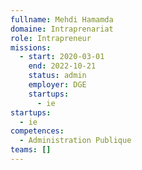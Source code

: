 ```yaml
---
fullname: Mehdi Hamamda
domaine: Intraprenariat
role: Intrapreneur
missions:
  - start: 2020-03-01
    end: 2022-10-21
    status: admin
    employer: DGE
    startups:
      - ie
startups:
  - ie
competences:
  - Administration Publique
teams: []
---
```

